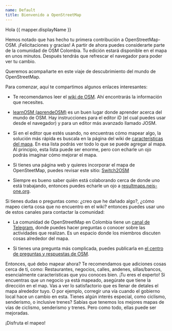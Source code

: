 ```yaml
---
name: Default
title: Bienvenido a OpenStreetMap
---
```


Hola {{ mapper.displayName }}

Hemos notado que has hecho tu primera contribución a OpenStreetMap-OSM.
¡Felicitaciones y gracias!
A partir de ahora puedes considerarte parte de la comunidad de OSM Colombia.
Tu edición estará disponible en el mapa en unos minutos.
Después tendrás que refrescar el navegador para poder ver tu cambio.

Queremos acompañarte en este viaje de descubrimiento del mundo de OpenStreetMap.

Para comenzar, aquí te compartimos algunos enlaces interesantes:

* Te recomendamos leer el [wiki de OSM](https://wiki.openstreetmap.org/wiki/ES:P%C3%A1gina_principal).
Ahí encontrarás la información que necesites.

* [learnOSM (aprendeOSM)](https://learnosm.org/es/) es un buen lugar donde aprender acerca del mundo de OSM.
Hay instrucciones para el editor iD (el cual puedes usar desde el navegador) y para un editor más avanzado llamado JOSM.

* Si en el editor que estés usando, no encuentras cómo mapear algo, la solución más rápida es buscala en la página del wiki de [características del mapa](https://wiki.openstreetmap.org/wiki/ES:Caracter%C3%ADsticas_del_mapa).
En esa lista podrás ver todo lo que se puede agregar al mapa.
Al principio, esta lista puede ser enorme, pero con echarle un ojo podrás imaginar cómo mejorar el mapa.

* Si tienes una página web y quieres incorporar el mapa de OpenSteetMap, puedes revisar este sitio: [Switch2OSM](https://switch2osm.org/)

* Siempre es bueno saber quién está colaborando cerca de donde uno está trabajando, entonces puedes echarle un ojo a [resultmaps.neis-one.org](http://resultmaps.neis-one.org/).

Si tienes dudas o preguntas como:
¿creo que he dañado algo?, ¿cómo mapeo cierta cosa que no encuentro en el wiki? entonces puedes usar uno de estos canales para contactar la comunidad:

* La comunidad de OpenStreetMap en Colombia tiene un [canal de Telegram](https://telegram.me/osmco), donde puedes hacer preguntas o conocer sobre las actividades que realizan. Es un espacio donde los miembros discuten cosas alrededor del mapa.

* Si tienes una pregunta más complicada, puedes publicarla en [el centro de preguntas y respuestas de OSM](http://help.openstreetmap.org).

Entonces, qué debo mapear ahora?
Te recomendamos que adiciones cosas cerca de ti, como:
Restaurantes, negocios, calles, andenes, sillas/bancos, esencialmente características que you conoces bien.
¡Tu eres el experto!
Si encuentras que un negocio ya está mapeado, asegúrate que tiene la dirección en el map.
Vas a ver lo satisfactorio que es llenar de detales el mapa alrededor tuyo.
O por ejemplo, corregir una vía cuando el gobierno local hace un cambio en esta.
Tienes algún interés especial, como ciclismo, senderismo, o inclusive trenes?
Sabías que tenemos los mejores mapas de vías de ciclismo, senderismo y trenes.
Pero como todo, ellas puede ser mejoradas.

¡Disfruta el mapeo!
